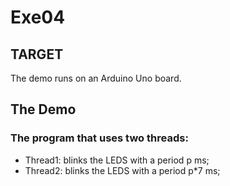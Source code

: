 # Exe04

## TARGET

The demo runs on an Arduino Uno board.

## The Demo

### The program that uses two threads:
- Thread1: blinks the LEDS with a period p ms;
- Thread2: blinks the LEDS with a period p*7 ms;
